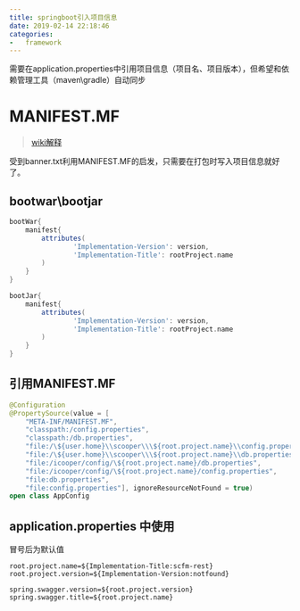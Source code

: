 ```yaml
---
title: springboot引入项目信息
date: 2019-02-14 22:18:46
categories:
-   framework
---
```

需要在application.properties中引用项目信息（项目名、项目版本），但希望和依赖管理工具（maven\gradle）自动同步
<!--more-->

# MANIFEST.MF
> [wiki解释](https://zh.wikipedia.org/wiki/%E6%B8%85%E5%8D%95%E6%96%87%E4%BB%B6)

受到banner.txt利用MANIFEST.MF的启发，只需要在打包时写入项目信息就好了。

## bootwar\bootjar
```groovy
bootWar{
    manifest{
        attributes(
                'Implementation-Version': version,
                'Implementation-Title': rootProject.name
        )
    }
}

bootJar{
    manifest{
        attributes(
                'Implementation-Version': version,
                'Implementation-Title': rootProject.name
        )
    }
}
```

## 引用MANIFEST.MF
```kotlin
@Configuration
@PropertySource(value = [
    "META-INF/MANIFEST.MF",
    "classpath:/config.properties",
    "classpath:/db.properties",
    "file:/\${user.home}\\scooper\\\${root.project.name}\\config.properties",
    "file:/\${user.home}\\scooper\\\${root.project.name}\\db.properties",
    "file:/icooper/config/\${root.project.name}/db.properties",
    "file:/icooper/config/\${root.project.name}/config.properties",
    "file:db.properties",
    "file:config.properties"], ignoreResourceNotFound = true)
open class AppConfig
```

## application.properties 中使用
冒号后为默认值

```properties
root.project.name=${Implementation-Title:scfm-rest}
root.project.version=${Implementation-Version:notfound}

spring.swagger.version=${root.project.version}
spring.swagger.title=${root.project.name}
```
